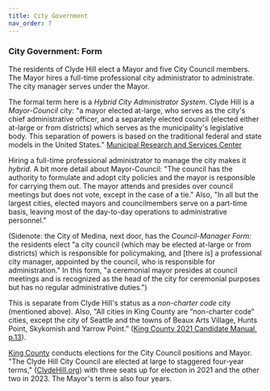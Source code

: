 ```yaml
---
title: City Government
nav_order: 7
---
```


### City Government: Form

The residents of Clyde Hill elect a Mayor and five City Council members. The Mayor hires a full-time professional city administrator to administrate. The city manager serves under the Mayor. 

The formal term here is a _Hybrid City Administrator System_. Clyde Hill is a _Mayor-Council_ city: "a mayor elected at-large, who serves as the city's chief administrative officer, and a separately elected council (elected either at-large or from districts) which serves as the municipality's legislative body. This separation of powers is based on the traditional federal and state models in the United States." [Municipal Research and Services Center](https://mrsc.org/Home/Explore-Topics/Legal/General-Government/City-and-Town-Forms-of-Government.aspx) 

Hiring a full-time professional administrator to manage the city makes it _hybrid_. A bit more detail about Mayor-Council: "The council has the authority to formulate and adopt city policies and the mayor is responsible for carrying them out. The mayor attends and presides over council meetings but does not vote, except in the case of a tie." Also, "In all but the largest cities, elected mayors and councilmembers serve on a part-time basis, leaving most of the day-to-day operations to administrative personnel."

(Sidenote: the City of Medina, next door, has the _Council-Manager Form_: the residents elect  "a city council (which may be elected at-large or from districts) which is responsible for policymaking, and [there is] a professional city manager, appointed by the council, who is responsible for administration." In this form, "a ceremonial mayor presides at council meetings and is recognized as the head of the city for ceremonial purposes but has no regular administrative duties.")

This is separate from Clyde Hill's status as a _non-charter code_ city (mentioned above). Also, "All cities in King County are “non-charter code” cities, except the city of Seattle and the towns of Beaux Arts Village, Hunts Point, Skykomish and Yarrow Point.” ([King County 2021 Candidate Manual, p.13](https://kingcounty.gov/~/media/depts/elections/for-candidates/pdfs/candidate-manual.ashx?la=en)).

[King County](https://kingcounty.gov/depts/elections/about-us.aspx) conducts elections for the City Council positions and Mayor. "The Clyde Hill City Council are elected at large to staggered four-year terms," ([ClydeHill.org](https://www.clydehill.org/government/council)) with three seats up for election in 2021 and the other two in 2023. The Mayor's term is also four years. 

